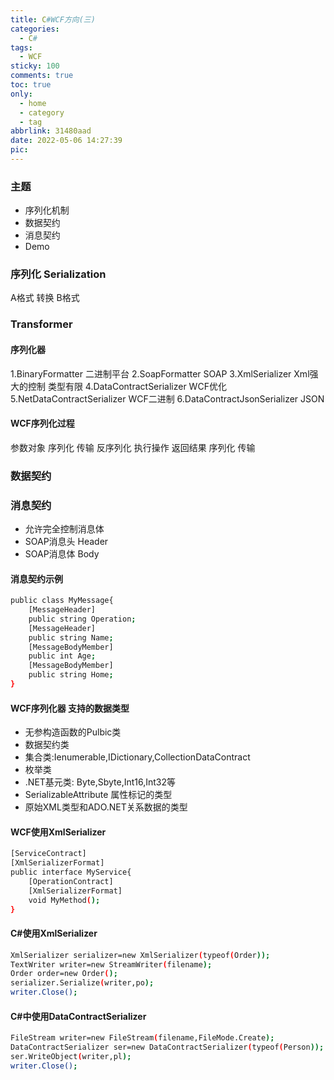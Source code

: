 ```yaml
---
title: C#WCF方向(三)
categories:
  - C#
tags:
  - WCF
sticky: 100
comments: true
toc: true
only:
  - home
  - category
  - tag
abbrlink: 31480aad
date: 2022-05-06 14:27:39
pic:
---
```


### 主题
- 序列化机制
- 数据契约
- 消息契约
- Demo
<!--more-->
### 序列化 Serialization
A格式 转换 B格式
### Transformer
#### 序列化器
1.BinaryFormatter 二进制平台
2.SoapFormatter SOAP
3.XmlSerializer Xml强大的控制 类型有限
4.DataContractSerializer WCF优化
5.NetDataContractSerializer WCF二进制
6.DataContractJsonSerializer JSON
#### WCF序列化过程
参数对象 序列化 传输 反序列化 执行操作 返回结果 序列化 传输
### 数据契约
### 消息契约
- 允许完全控制消息体
- SOAP消息头 Header
- SOAP消息体 Body
#### 消息契约示例
```bash
public class MyMessage{
	[MessageHeader]
	public string Operation;
	[MessageHeader]
	public string Name;
	[MessageBodyMember]
	public int Age;
	[MessageBodyMember]
	public string Home;
}
```
#### WCF序列化器 支持的数据类型
- 无参构造函数的Pulbic类
- 数据契约类
- 集合类:Ienumerable,IDictionary,CollectionDataContract
- 枚举类
- .NET基元类: Byte,Sbyte,Int16,Int32等
- SerializableAttribute 属性标记的类型
- 原始XML类型和ADO.NET关系数据的类型

#### WCF使用XmlSerializer
```bash
[ServiceContract]
[XmlSerializerFormat]
public interface MyService{
	[OperationContract]
	[XmlSerializerFormat]
	void MyMethod();
}
```
#### C#使用XmlSerializer
```bash
XmlSerializer serializer=new XmlSerializer(typeof(Order));
TextWriter writer=new StreamWriter(filename);
Order order=new Order();
serializer.Serialize(writer,po);
writer.Close();
``` 
#### C#中使用DataContractSerializer
```bash
FileStream writer=new FileStream(filename,FileMode.Create);
DataContractSerializer ser=new DataContractSerializer(typeof(Person));
ser.WriteObject(writer,pl);
writer.Close();
```
